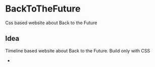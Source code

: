 # BackToTheFuture

 <p>Css based website about Back to the Future<p>

 <h2> Idea </h2>
 <p>Timeline based website about Back to the Future. Build only with CSS</p>
 <ul>
 <li></li>
 </ul>
